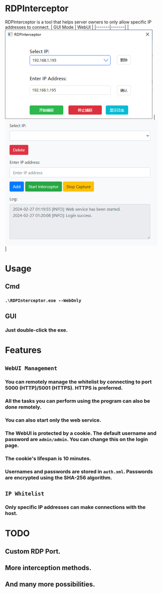 # RDPInterceptor
RDPInterceptor is a tool that helps server owners to only allow specific IP addresses to connect.
| GUI Mode | WebUI |
|-------|-------|
| ![GUI ModeGUI Mode](https://github.com/XKaguya/RDPInterceptor/blob/main/Pic/GUI%20Mode.png) | ![WebUI](https://github.com/XKaguya/RDPInterceptor/blob/main/Pic/WebUI.png)|

# Usage

## Cmd

### `.\RDPInterceptor.exe --WebOnly`

## GUI

### Just double-click the exe.

# Features

## `WebUI Management`

### You can remotely manage the whitelist by connecting to port 5000 (HTTP)/5001 (HTTPS). HTTPS is preferred.

### All the tasks you can perform using the program can also be done remotely.

### You can also start only the web service.

### The WebUI is protected by a cookie. The default username and password are `admin/admin`. You can change this on the login page.

### The cookie's lifespan is 10 minutes.

### Usernames and passwords are stored in `auth.xml`. Passwords are encrypted using the SHA-256 algorithm.

## `IP Whitelist`

### Only specific IP addresses can make connections with the host.

# TODO

## Custom RDP Port.

## More interception methods.

## And many more possibilities.
